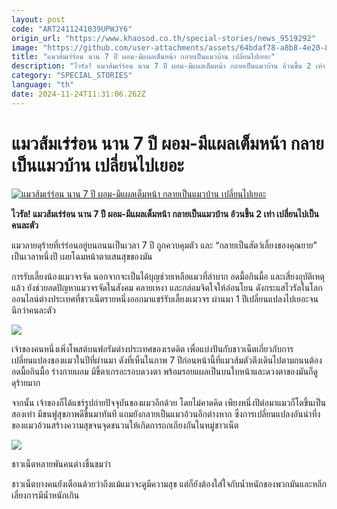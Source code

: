 ```yaml
---
layout: post
code: "ART2411241039UPWJY6"
origin_url: "https://www.khaosod.co.th/special-stories/news_9519292"
image: "https://github.com/user-attachments/assets/64bdaf78-a8b8-4e20-894c-8fe8461b1098"
title: "แมวส้มเร่ร่อน นาน 7 ปี ผอม-มีแผลเต็มหน้า กลายเป็นแมวบ้าน เปลี่ยนไปเยอะ"
description: "ไวรัล! แมวส้มเร่ร่อน นาน 7 ปี ผอม-มีแผลเต็มหน้า กลายเป็นแมวบ้าน อ้วนขึ้น 2 เท่า เปลี่ยนไปเป็นคนละตัว"
category: "SPECIAL_STORIES"
language: "th"
date: 2024-11-24T11:31:06.262Z
---
```


# แมวส้มเร่ร่อน นาน 7 ปี ผอม-มีแผลเต็มหน้า กลายเป็นแมวบ้าน เปลี่ยนไปเยอะ

[![แมวส้มเร่ร่อน นาน 7 ปี ผอม-มีแผลเต็มหน้า กลายเป็นแมวบ้าน เปลี่ยนไปเยอะ](https://www.khaosod.co.th/wpapp/uploads/2024/11/catchangesinoneyear113.jpg "แมวส้มเร่ร่อน นาน 7 ปี ผอม-มีแผลเต็มหน้า กลายเป็นแมวบ้าน เปลี่ยนไปเยอะ")](https://www.khaosod.co.th/wpapp/uploads/2024/11/catchangesinoneyear113.jpg)

**ไวรัล! แมวส้มเร่ร่อน นาน 7 ปี ผอม-มีแผลเต็มหน้า กลายเป็นแมวบ้าน อ้วนขึ้น 2 เท่า เปลี่ยนไปเป็นคนละตัว**

แมวลายดุร้ายที่เร่ร่อนอยู่บนถนนเป็นเวลา 7 ปี ถูกควบคุมตัว และ “กลายเป็นสัตว์เลี้ยงของคุณยาย” เป็นเวลาหนึ่งปี เผยโฉมหน้าตาแสนสุขของมัน

การรับเลี้ยงน้องแมวจรจัด นอกจากจะเป็นได้บุญช่วยเหลือแมวที่ลำบาก อดมื้อกินมื้อ และเสี่ยงอุบัติเหตุแล้ว ยังช่วยลดปัญหาแมวจรจัดในสังคม คลายเหงา และกล่อมจิตใจให้อ่อนโยน ดังกระแสไวรัลในโลกออนไลน์ต่างประเทศที่ชาวเน็ตรายหนึ่งออกมาแชร์รับเลี้ยงแมวจร ผ่านมา 1 ปีเปลี่ยนแปลงไปเยอะจนนึกว่าคนละตัว

[![](https://www.khaosod.co.th/wpapp/uploads/2024/11/catchangesinoneyear111.jpg)](https://www.khaosod.co.th/wpapp/uploads/2024/11/catchangesinoneyear111.jpg)

เจ้าของคนหนึ่งเพิ่งโพสต์บนฟอรัมต่างประเทศของเรดดิต เพื่อแบ่งปันกับชาวเน็ตเกี่ยวกับการเปลี่ยนแปลงของแมวในปีที่ผ่านมา ดังที่เห็นในภาพ 7 ปีก่อนหน้านี้ที่แมวส้มตัวตึงเดินไปตามถนนต้องอดมื้อกินมื้อ ร่างกายผอม มีขี้ตาเกรอะรอบดวงตา พร้อมรอยแผลเป็นบนใบหน้าและดวงตาของมันก็ดูดุร้ายมาก

จากนั้น เจ้าของก็ได้แชร์รูปถ่ายปัจจุบันของแมวอีกด้วย โดยไม่คาดคิด เพียงหนึ่งปีต่อมาแมวก็โตขึ้นเป็นสองเท่า มีขนฟูสุขภาพดีขึ้นมาทันที แถมยังกลายเป็นแมวอ้วนอีกต่างหาก ซึ่งการเปลี่ยนแปลงอันน่าทึ่งของแมวอ้วนสร้างความสุขจนจุดชนวนให้เกิดการถกเถียงกันในหมู่ชาวเน็ต

[![](https://www.khaosod.co.th/wpapp/uploads/2024/11/catchangesinoneyear112.jpg)](https://www.khaosod.co.th/wpapp/uploads/2024/11/catchangesinoneyear112.jpg)

ชาวเน็ตหลายพันคนต่างชื่นชมว่า

ชาวเน็ตบางคนยังเตือนด้วยว่าถึงแม้แมวจะดูมีความสุข แต่ก็ยังต้องใส่ใจกับน้ำหนักของพวกมันและหลีกเลี่ยงการมีน้ำหนักเกิน